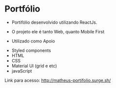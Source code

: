 # Portfólio

* Portifólio desenvolvido utilizando ReactJs.

* O projeto ele é tanto Web, quanto Mobile First

* Utilizado como Apoio
 - Styled components
 - HTML
 - CSS
 - Material UI (grid e etc)
  - javaScript

Link para acesso: http://matheus-portifolio.surge.sh/

